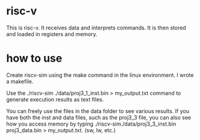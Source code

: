 # risc-v
This is risc-v. It receives data and interprets commands. It is then stored and loaded in registers and memory.


# how to use
Create riscv-sim using the make command in the linux environment. I wrote a makefile.

Use the ./riscv-sim ./data/proj3_1_inst.bin > my_output.txt command to generate execution results as text files.

You can freely use the files in the data folder to see various results.
If you have both the inst and data files, such as the proj3_3 file, you can also see how you access memory by typing ./riscv-sim./data/proj3_3_inst.bin proj3_data.bin > my_output.txt. (sw, lw, etc.)
